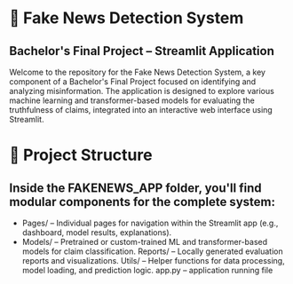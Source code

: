 # 📰 Fake News Detection System

## Bachelor's Final Project – Streamlit Application

Welcome to the repository for the Fake News Detection System, a key component of a Bachelor's Final Project focused on identifying and analyzing misinformation. The application is designed to explore various machine learning and transformer-based models for evaluating the truthfulness of claims, integrated into an interactive web interface using Streamlit.

# 📁 Project Structure

## Inside the FAKENEWS_APP folder, you'll find modular components for the complete system:

- Pages/ – Individual pages for navigation within the Streamlit app (e.g., dashboard, model results, explanations).
- Models/ – Pretrained or custom-trained ML and transformer-based models for claim classification.
Reports/ – Locally generated evaluation reports and visualizations.
Utils/ – Helper functions for data processing, model loading, and prediction logic.
app.py – application running file
